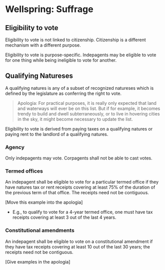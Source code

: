 # Wellspring: Suffrage

## Eligibility to vote

Eligibility to vote is not linked to citizenship. Citizenship is a different mechanism with a different purpose.

Eligibility to vote is purpose-specific. Indepagents may be eligible to vote for one thing while being ineligible to vote for another.

## Qualifying Natureses

A qualifying natures is any of a subset of recognized natureses which is defined by the legislature as conferring the right to vote.

> Apologia: For practical purposes, it is really only expected that land and waterways will ever be on this list. But if for example, it becomes trendy to build and dwell subterraneously, or to live in hovering cities in the sky, it might become necessary to update the list.

Eligibility to vote is derived from paying taxes on a qualifying natures or paying rent to the landlord of a qualifying natures.

### Agency

Only indepagents may vote. Corpagents shall not be able to cast votes.

### Termed offices

An indepagent shall be eligible to vote for a particular termed office if they have natures tax or rent receipts covering at least 75% of the duration of the previous term of that office. The receipts need not be contiguous.

[Move this example into the apologia]
- E.g., to qualify to vote for a 4-year termed office, one must have tax receipts covering at least 3 out of the last 4 years.

### Constitutional amendments

An indepagent shall be eligible to vote on a constitutional amendment if they have tax receipts covering at least 10 out of the last 30 years; the receipts need not be contiguous.

[Give examples in the apologia]

